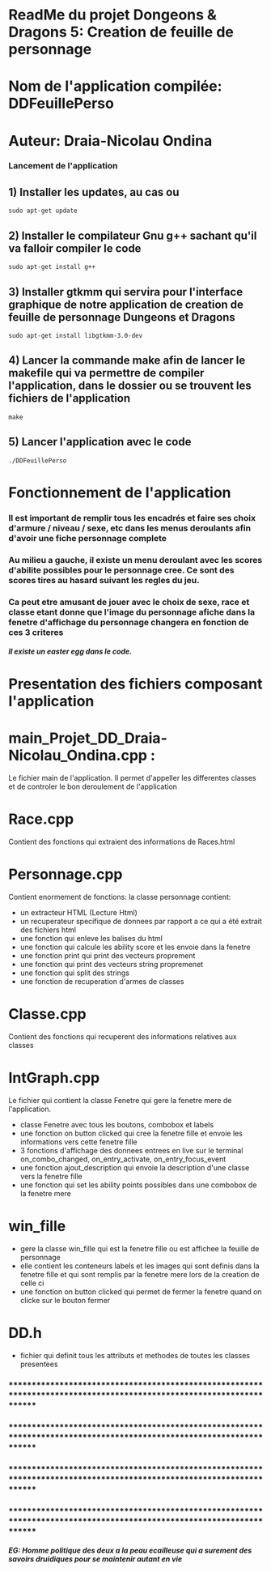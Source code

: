 # ReadMe du projet Dongeons & Dragons 5: Creation de feuille de personnage 
# Nom de l'application compilée: DDFeuillePerso
# Auteur: Draia-Nicolau Ondina

### Lancement de l'application

## 1) Installer les updates, au cas ou
```
sudo apt-get update 
```

## 2) Installer le compilateur Gnu g++ sachant qu'il va falloir compiler le code
```
sudo apt-get install g++
```

## 3) Installer gtkmm qui servira pour l'interface graphique de notre application de creation de feuille de personnage Dungeons et Dragons
```
sudo apt-get install libgtkmm-3.0-dev 
```

## 4) Lancer la commande make afin de lancer le makefile qui va permettre de compiler l'application, dans le dossier ou se trouvent les fichiers de l'application 
```
make
```

## 5) Lancer l'application avec le code
```
./DDFeuillePerso
```

# Fonctionnement de l'application

### Il est important de remplir tous les encadrés et faire ses choix d'armure / niveau / sexe, etc dans les menus deroulants afin d'avoir une fiche personnage complete

### Au milieu a gauche, il existe un menu deroulant avec les scores d'abilite possibles pour le personnage cree. Ce sont des scores tires au hasard suivant les regles du jeu.

### Ca peut etre amusant de jouer avec le choix de sexe, race et classe etant donne que l'image du personnage afiche dans la fenetre d'affichage du personnage changera en fonction de ces 3 criteres

##### Il existe un easter egg dans le code.

# Presentation des fichiers composant l'application

# main_Projet_DD_Draia-Nicolau_Ondina.cpp :

Le fichier main de l'application. Il permet d'appeller les differentes classes et de controler le bon deroulement de l'application

# Race.cpp

Contient des fonctions qui extraient des informations de Races.html 

# Personnage.cpp

Contient enormement de fonctions: la classe personnage contient:
- un extracteur HTML (Lecture Html)
- un recuperateur specifique de donnees par rapport a ce qui a été extrait des fichiers html
- une fonction qui enleve les balises du html
- une fonction qui calcule les ability score et les envoie dans la fenetre
- une fonction print qui print des vecteurs proprement
- une fonction qui print des vecteurs string propremenet
- une fonction qui split des strings 
- une fonction de recuperation d'armes de classes

# Classe.cpp

Contient des fonctions qui recuperent des informations relatives aux classes

# IntGraph.cpp

Le fichier qui contient la classe Fenetre qui gere la fenetre mere de l'application.
- classe Fenetre avec tous les boutons, combobox et labels
- une fonction on button clicked qui cree la fenetre fille et envoie les informations vers cette fenetre fille
- 3 fonctions d'affichage des donnees entrees en live sur le terminal on_combo_changed, on_entry_activate, on_entry_focus_event
- une fonction ajout_description qui envoie la description d'une classe vers la fenetre fille
- une fonction qui set les ability points possibles dans une combobox de la fenetre mere

# win_fille

- gere la classe win_fille qui est la fenetre fille ou est affichee la feuille de personnage
- elle contient les conteneurs labels et les images qui sont definis dans la fenetre fille et qui sont remplis par la fenetre mere lors de la creation de celle ci
- une fonction on button clicked qui permet de fermer la fenetre quand on clicke sur le bouton fermer

#   DD.h

- fichier qui definit tous les attributs et methodes de toutes les classes presentees 



### ********************************************************************************************************************

### ********************************************************************************************************************

### ********************************************************************************************************************

### ********************************************************************************************************************


##### EG: Homme politique des deux a la peau ecailleuse qui a surement des savoirs druidiques pour se maintenir autant en vie
